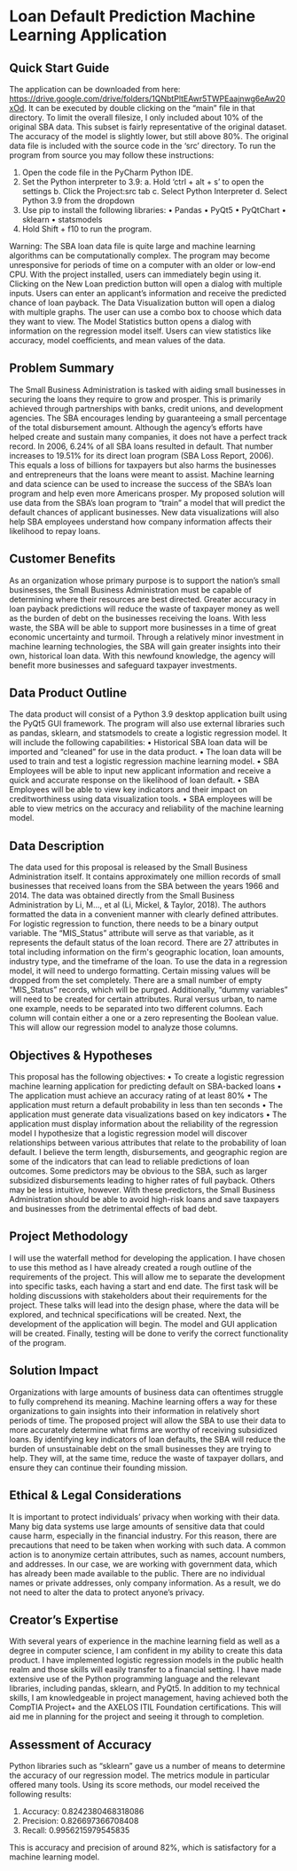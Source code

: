 ﻿# Loan Default Prediction Machine Learning Application
 
 
 ## Quick Start Guide
 The application can be downloaded from here: https://drive.google.com/drive/folders/1QNbtPltEAwr5TWPEaajnwg6eAw20xOd. It can be executed by double clicking on the “main” file in that directory.  To limit the overall filesize, I only included about 10% of the original SBA data.  This subset is fairly representative of the original dataset.  The accuracy of the model is slightly lower, but still above 80%.
The original data file is included with the source code in the ‘src’ directory.  To run the program from source you may follow these instructions:
1.	Open the code file in the PyCharm Python IDE.
2.	Set the Python interpreter to 3.9: 
a.	Hold ‘ctrl + alt + s’ to open the settings
b.	Click the Project:src tab
c.	Select Python Interpreter
d.	Select Python 3.9 from the dropdown
3.	Use pip to install the following libraries:
•	Pandas
•	PyQt5
•	PyQtChart
•	sklearn
•	statsmodels
4.	Hold Shift + f10 to run the program.

Warning: The SBA loan data file is quite large and machine learning algorithms can be computationally complex. The program may become unresponsive for periods of time on a computer with an older or low-end CPU.
With the project installed, users can immediately begin using it.  Clicking on the New Loan prediction button will open a dialog with multiple inputs.  Users can enter an applicant’s information and receive the predicted chance of loan payback.
The Data Visualization button will open a dialog with multiple graphs.  The user can use a combo box to choose which data they want to view.  The Model Statistics button opens a dialog with information on the regression model itself.  Users can view statistics like accuracy, model coefficients, and mean values of the data.

## Problem Summary
The Small Business Administration is tasked with aiding small businesses in securing the loans they require to grow and prosper. This is primarily achieved through partnerships with banks, credit unions, and development agencies. The SBA encourages lending by guaranteeing a small percentage of the total disbursement amount. Although the agency’s efforts have helped create and sustain many companies, it does not have a perfect track record. In 2006, 6.24% of all SBA loans resulted in default. That number increases to 19.51% for its direct loan program (SBA Loss Report, 2006). This equals a loss of billions for taxpayers but also harms the businesses and entrepreneurs that the loans were meant to assist. 
Machine learning and data science can be used to increase the success of the SBA’s loan program and help even more Americans prosper.  My proposed solution will use data from the SBA’s loan program to “train” a model that will predict the default chances of applicant businesses.  New data visualizations will also help SBA employees understand how company information affects their likelihood to repay loans.

## Customer Benefits
As an organization whose primary purpose is to support the nation’s small businesses, the Small Business Administration must be capable of determining where their resources are best directed. Greater accuracy in loan payback predictions will reduce the waste of taxpayer money as well as the burden of debt on the businesses receiving the loans. With less waste, the SBA will be able to support more businesses in a time of great economic uncertainty and turmoil.
Through a relatively minor investment in machine learning technologies, the SBA will gain greater insights into their own, historical loan data. With this newfound knowledge, the agency will benefit more businesses and safeguard taxpayer investments.

## Data Product Outline
The data product will consist of a Python 3.9 desktop application built using the PyQt5 GUI framework.  The program will also use external libraries such as pandas, sklearn, and statsmodels to create a logistic regression model.  It will include the following capabilities:
•	Historical SBA loan data will be imported and “cleaned” for use in the data product.
•	The loan data will be used to train and test a logistic regression machine learning model.
•	SBA Employees will be able to input new applicant information and receive a quick and accurate response on the likelihood of loan default.
•	SBA Employees will be able to view key indicators and their impact on creditworthiness using data visualization tools.
•	SBA employees will be able to view metrics on the accuracy and reliability of the machine learning model.

## Data Description
The data used for this proposal is released by the Small Business Administration itself. It contains approximately one million records of small businesses that received loans from the SBA between the years 1966 and 2014.  The data was obtained directly from the Small Business Administration by Li, M…, et al (Li, Mickel, & Taylor, 2018).  The authors formatted the data in a convenient manner with clearly defined attributes.  
For logistic regression to function, there needs to be a binary output variable. The “MIS_Status” attribute will serve as that variable, as it represents the default status of the loan record.  There are 27 attributes in total including information on the firm's geographic location, loan amounts, industry type, and the timeframe of the loan.
To use the data in a regression model, it will need to undergo formatting.  Certain missing values will be dropped from the set completely. There are a small number of empty “MIS_Status” records, which will be purged.  Additionally, “dummy variables” will need to be created for certain attributes. Rural versus urban, to name one example, needs to be separated into two different columns. Each column will contain either a one or a zero representing the Boolean value. This will allow our regression model to analyze those columns.

## Objectives & Hypotheses
This proposal has the following objectives:
•	To create a logistic regression machine learning application for predicting default on SBA-backed loans
•	The application must achieve an accuracy rating of at least 80%
•	The application must return a default probability in less than ten seconds
•	The application must generate data visualizations based on key indicators
•	The application must display information about the reliability of the regression model
I hypothesize that a logistic regression model will discover relationships between various attributes that relate to the probability of loan default. I believe the term length, disbursements, and geographic region are some of the indicators that can lead to reliable predictions of loan outcomes.  Some predictors may be obvious to the SBA, such as larger subsidized disbursements leading to higher rates of full payback.  Others may be less intuitive, however.  With these predictors, the Small Business Administration should be able to avoid high-risk loans and save taxpayers and businesses from the detrimental effects of bad debt.

## Project Methodology
I will use the waterfall method for developing the application. I have chosen to use this method as I have already created a rough outline of the requirements of the project. This will allow me to separate the development into specific tasks, each having a start and end date.
The first task will be holding discussions with stakeholders about their requirements for the project.  These talks will lead into the design phase, where the data will be explored, and technical specifications will be created.  Next, the development of the application will begin.  The model and GUI application will be created. Finally, testing will be done to verify the correct functionality of the program.

## Solution Impact
Organizations with large amounts of business data can oftentimes struggle to fully comprehend its meaning.  Machine learning offers a way for these organizations to gain insights into their information in relatively short periods of time.  The proposed project will allow the SBA to use their data to more accurately determine what firms are worthy of receiving subsidized loans.  By identifying key indicators of loan defaults, the SBA will reduce the burden of unsustainable debt on the small businesses they are trying to help. They will, at the same time, reduce the waste of taxpayer dollars, and ensure they can continue their founding mission.

## Ethical & Legal Considerations
It is important to protect individuals’ privacy when working with their data. Many big data systems use large amounts of sensitive data that could cause harm, especially in the financial industry. For this reason, there are precautions that need to be taken when working with such data.  A common action is to anonymize certain attributes, such as names, account numbers, and addresses. In our case, we are working with government data, which has already been made available to the public. There are no individual names or private addresses, only company information. As a result, we do not need to alter the data to protect anyone’s privacy.

## Creator’s Expertise
With several years of experience in the machine learning field as well as a degree in computer science, I am confident in my ability to create this data product. I have implemented logistic regression models in the public health realm and those skills will easily transfer to a financial setting. I have made extensive use of the Python programming language and the relevant libraries, including pandas, sklearn, and PyQt5.
In addition to my technical skills, I am knowledgeable in project management, having achieved both the CompTIA Project+ and the AXELOS ITIL Foundation certifications. This will aid me in planning for the project and seeing it through to completion.

## Assessment of Accuracy
Python libraries such as “sklearn” gave us a number of means to determine the accuracy of our regression model. The metrics module in particular offered many tools. Using its score methods, our model received the following results:

1. Accuracy: 0.8242380468318086
2. Precision: 0.826697366708408
3. Recall: 0.9956215979545835


This is accuracy and precision of around 82%, which is satisfactory for a machine learning model.  
